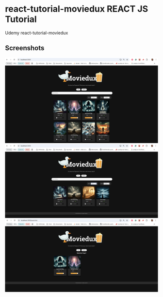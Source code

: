 # react-tutorial-moviedux REACT JS Tutorial
Udemy react-tutorial-moviedux

## Screenshots
![Screenshot 1](public/image1.png)  
![Screenshot 2](public/image2.png)  
![Screenshot 3](public/image3.png)  
